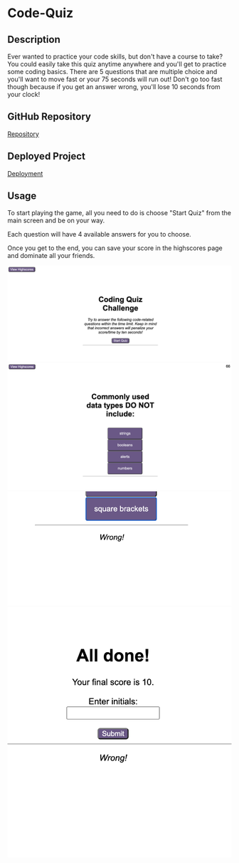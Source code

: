 # Code-Quiz

## Description 

Ever wanted to practice your code skills, but don't have a course to take? You could easily take this quiz anytime anywhere and you'll get to practice some coding basics. There are 5 questions that are multiple choice and you'll want to move fast or your 75 seconds will run out! Don't go too fast though because if you get an answer wrong, you'll lose 10 seconds from your clock!

## GitHub Repository

[Repository](https://github.com/moagermo/Code-Quiz.git)

## Deployed Project 

[Deployment](https://moagermo.github.io/Code-Quiz/)


## Usage 

To start playing the game, all you need to do is choose "Start Quiz" from the main screen and be on your way. 

Each question will have 4 available answers for you to choose. 

Once you get to the end, you can save your score in the highscores page and dominate all your friends. 


![Alt text](Assets/Images/Landing.png?raw=true "Landing Page")
![Alt text](Assets/Images/Multiple-Choice.png?raw=true "Multiple Choices")
![Alt text](Assets/Images/Feedback.png?raw=true "Feedback")
![Alt text](Assets/Images/Final-Score.png?raw=true "Final Score")